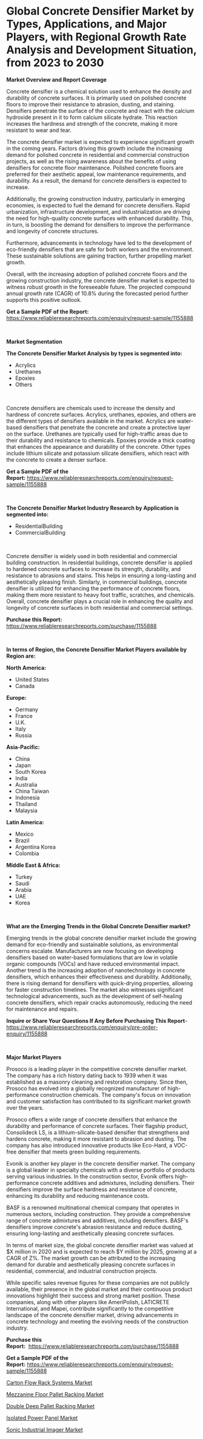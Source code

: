 <p><h1>Global Concrete Densifier Market by Types, Applications, and Major Players, with Regional Growth Rate Analysis and Development Situation, from 2023 to 2030</h1></p><p><strong>Market Overview and Report Coverage</strong></p>
<p><p>Concrete densifier is a chemical solution used to enhance the density and durability of concrete surfaces. It is primarily used on polished concrete floors to improve their resistance to abrasion, dusting, and staining. Densifiers penetrate the surface of the concrete and react with the calcium hydroxide present in it to form calcium silicate hydrate. This reaction increases the hardness and strength of the concrete, making it more resistant to wear and tear.</p><p>The concrete densifier market is expected to experience significant growth in the coming years. Factors driving this growth include the increasing demand for polished concrete in residential and commercial construction projects, as well as the rising awareness about the benefits of using densifiers for concrete floor maintenance. Polished concrete floors are preferred for their aesthetic appeal, low maintenance requirements, and durability. As a result, the demand for concrete densifiers is expected to increase.</p><p>Additionally, the growing construction industry, particularly in emerging economies, is expected to fuel the demand for concrete densifiers. Rapid urbanization, infrastructure development, and industrialization are driving the need for high-quality concrete surfaces with enhanced durability. This, in turn, is boosting the demand for densifiers to improve the performance and longevity of concrete structures.</p><p>Furthermore, advancements in technology have led to the development of eco-friendly densifiers that are safe for both workers and the environment. These sustainable solutions are gaining traction, further propelling market growth.</p><p>Overall, with the increasing adoption of polished concrete floors and the growing construction industry, the concrete densifier market is expected to witness robust growth in the foreseeable future. The projected compound annual growth rate (CAGR) of 10.8% during the forecasted period further supports this positive outlook.</p></p>
<p><strong>Get a Sample PDF of the Report:</strong> <a href="https://www.reliableresearchreports.com/enquiry/request-sample/1155888">https://www.reliableresearchreports.com/enquiry/request-sample/1155888</a></p>
<p>&nbsp;</p>
<p><strong>Market Segmentation</strong></p>
<p><strong>The Concrete Densifier Market Analysis by types is segmented into:</strong></p>
<p><ul><li>Acrylics</li><li>Urethanes</li><li>Epoxies</li><li>Others</li></ul></p>
<p>&nbsp;</p>
<p><p>Concrete densifiers are chemicals used to increase the density and hardness of concrete surfaces. Acrylics, urethanes, epoxies, and others are the different types of densifiers available in the market. Acrylics are water-based densifiers that penetrate the concrete and create a protective layer on the surface. Urethanes are typically used for high-traffic areas due to their durability and resistance to chemicals. Epoxies provide a thick coating that enhances the appearance and durability of the concrete. Other types include lithium silicate and potassium silicate densifiers, which react with the concrete to create a denser surface.</p></p>
<p><strong>Get a Sample PDF of the Report:</strong>&nbsp;<a href="https://www.reliableresearchreports.com/enquiry/request-sample/1155888">https://www.reliableresearchreports.com/enquiry/request-sample/1155888</a></p>
<p>&nbsp;</p>
<p><strong>The Concrete Densifier Market Industry Research by Application is segmented into:</strong></p>
<p><ul><li>ResidentialBuilding</li><li>CommercialBuilding</li></ul></p>
<p>&nbsp;</p>
<p><p>Concrete densifier is widely used in both residential and commercial building construction. In residential buildings, concrete densifier is applied to hardened concrete surfaces to increase its strength, durability, and resistance to abrasions and stains. This helps in ensuring a long-lasting and aesthetically pleasing finish. Similarly, in commercial buildings, concrete densifier is utilized for enhancing the performance of concrete floors, making them more resistant to heavy foot traffic, scratches, and chemicals. Overall, concrete densifier plays a crucial role in enhancing the quality and longevity of concrete surfaces in both residential and commercial settings.</p></p>
<p><strong>Purchase this Report:</strong>&nbsp; <a href="https://www.reliableresearchreports.com/purchase/1155888">https://www.reliableresearchreports.com/purchase/1155888</a></p>
<p>&nbsp;</p>
<p><strong>In terms of Region, the Concrete Densifier Market Players available by Region are:</strong></p>
<p>
    <p> <strong> North America: </strong>
        <ul>
            <li>United States</li>
            <li>Canada</li>
        </ul>
        </p> 
    <p> <strong> Europe: </strong>
        <ul>
            <li>Germany</li>
            <li>France</li>
            <li>U.K.</li>
            <li>Italy</li>
            <li>Russia</li>
        </ul>
        </p> 
    <p> <strong> Asia-Pacific: </strong>
        <ul>
            <li>China</li>
            <li>Japan</li>
            <li>South Korea</li>
            <li>India</li>
            <li>Australia</li>
            <li>China Taiwan</li>
            <li>Indonesia</li>
            <li>Thailand</li>
            <li>Malaysia</li>
        </ul>
        </p> 
    <p> <strong> Latin America: </strong>
        <ul>
            <li>Mexico</li>
            <li>Brazil</li>
            <li>Argentina Korea</li>
            <li>Colombia</li>
        </ul>
        </p> 
    <p> <strong> Middle East & Africa: </strong>
        <ul>
            <li>Turkey</li>
            <li>Saudi</li>
            <li>Arabia</li>
            <li>UAE</li>
            <li>Korea</li>
        </ul>
    </p>
    </p>
<p>&nbsp;</p>
<p><strong>What are the Emerging Trends in the Global Concrete Densifier market?</strong></p>
<p><p>Emerging trends in the global concrete densifier market include the growing demand for eco-friendly and sustainable solutions, as environmental concerns escalate. Manufacturers are now focusing on developing densifiers based on water-based formulations that are low in volatile organic compounds (VOCs) and have reduced environmental impact. Another trend is the increasing adoption of nanotechnology in concrete densifiers, which enhances their effectiveness and durability. Additionally, there is rising demand for densifiers with quick-drying properties, allowing for faster construction timelines. The market also witnesses significant technological advancements, such as the development of self-healing concrete densifiers, which repair cracks autonomously, reducing the need for maintenance and repairs.</p></p>
<p><strong>Inquire or Share Your Questions If Any Before Purchasing This Report</strong>- <a href="https://www.reliableresearchreports.com/enquiry/pre-order-enquiry/1155888">https://www.reliableresearchreports.com/enquiry/pre-order-enquiry/1155888</a></p>
<p>&nbsp;</p>
<p><strong>Major Market Players</strong></p>
<p><p>Prosoco is a leading player in the competitive concrete densifier market. The company has a rich history dating back to 1939 when it was established as a masonry cleaning and restoration company. Since then, Prosoco has evolved into a globally recognized manufacturer of high-performance construction chemicals. The company's focus on innovation and customer satisfaction has contributed to its significant market growth over the years.</p><p>Prosoco offers a wide range of concrete densifiers that enhance the durability and performance of concrete surfaces. Their flagship product, Consolideck LS, is a lithium-silicate-based densifier that strengthens and hardens concrete, making it more resistant to abrasion and dusting. The company has also introduced innovative products like Eco-Hard, a VOC-free densifier that meets green building requirements.</p><p>Evonik is another key player in the concrete densifier market. The company is a global leader in specialty chemicals with a diverse portfolio of products serving various industries. In the construction sector, Evonik offers high-performance concrete additives and admixtures, including densifiers. Their densifiers improve the surface hardness and resistance of concrete, enhancing its durability and reducing maintenance costs.</p><p>BASF is a renowned multinational chemical company that operates in numerous sectors, including construction. They provide a comprehensive range of concrete admixtures and additives, including densifiers. BASF's densifiers improve concrete's abrasion resistance and reduce dusting, ensuring long-lasting and aesthetically pleasing concrete surfaces.</p><p>In terms of market size, the global concrete densifier market was valued at $X million in 2020 and is expected to reach $Y million by 2025, growing at a CAGR of Z%. The market growth can be attributed to the increasing demand for durable and aesthetically pleasing concrete surfaces in residential, commercial, and industrial construction projects.</p><p>While specific sales revenue figures for these companies are not publicly available, their presence in the global market and their continuous product innovations highlight their success and strong market position. These companies, along with other players like AmeriPolish, LATICRETE International, and Mapei, contribute significantly to the competitive landscape of the concrete densifier market, driving advancements in concrete technology and meeting the evolving needs of the construction industry.</p></p>
<p><strong>Purchase this Report:</strong>&nbsp;&nbsp;<a href="https://www.reliableresearchreports.com/purchase/1155888">https://www.reliableresearchreports.com/purchase/1155888</a></p>
<p></p>
<p><strong>Get a Sample PDF of the Report:</strong>&nbsp;<a href="https://www.reliableresearchreports.com/enquiry/request-sample/1155888">https://www.reliableresearchreports.com/enquiry/request-sample/1155888</a></p>
<p><p><a href="https://medium.com/@fosterfahey1016/carton-flow-rack-systems-market-size-cagr-trends-2024-2030-64fa793b944c">Carton Flow Rack Systems Market</a></p><p><a href="https://medium.com/@joanacasper19/mezzanine-floor-pallet-racking-market-size-reveals-the-best-marketing-channels-in-global-industry-ac01c17d69e1">Mezzanine Floor Pallet Racking Market</a></p><p><a href="https://medium.com/@cierrahayes645/double-deep-pallet-racking-market-size-reveals-the-best-marketing-channels-in-global-industry-daee6c139c70">Double Deep Pallet Racking Market</a></p><p><a href="https://medium.com/@emmyrolfson8689/isolated-power-panel-market-report-reveals-the-latest-trends-and-growth-opportunities-of-this-82b0c8e71da9">Isolated Power Panel Market</a></p><p><a href="https://medium.com/@boydsmitham726/sonic-industrial-imager-market-exploring-market-share-market-trends-and-future-growth-2fcf9b79905d">Sonic Industrial Imager Market</a></p></p>